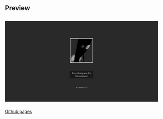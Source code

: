 # 


Preview
------------
![alt text](assets/images/preview.png)
------------
[Github pages](http://wallacev.github.io/discord-card)

